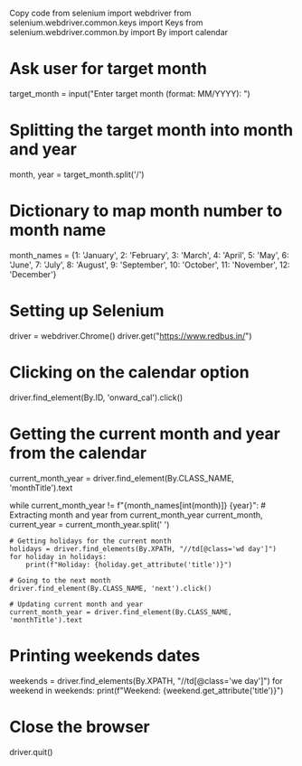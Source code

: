 Copy code
from selenium import webdriver
from selenium.webdriver.common.keys import Keys
from selenium.webdriver.common.by import By
import calendar

# Ask user for target month
target_month = input("Enter target month (format: MM/YYYY): ")

# Splitting the target month into month and year
month, year = target_month.split('/')

# Dictionary to map month number to month name
month_names = {1: 'January', 2: 'February', 3: 'March', 4: 'April', 5: 'May', 6: 'June', 7: 'July', 8: 'August',
               9: 'September', 10: 'October', 11: 'November', 12: 'December'}

# Setting up Selenium
driver = webdriver.Chrome()
driver.get("https://www.redbus.in/")

# Clicking on the calendar option
driver.find_element(By.ID, 'onward_cal').click()

# Getting the current month and year from the calendar
current_month_year = driver.find_element(By.CLASS_NAME, 'monthTitle').text

while current_month_year != f"{month_names[int(month)]} {year}":
    # Extracting month and year from current_month_year
    current_month, current_year = current_month_year.split(' ')

    # Getting holidays for the current month
    holidays = driver.find_elements(By.XPATH, "//td[@class='wd day']")
    for holiday in holidays:
        print(f"Holiday: {holiday.get_attribute('title')}")

    # Going to the next month
    driver.find_element(By.CLASS_NAME, 'next').click()

    # Updating current month and year
    current_month_year = driver.find_element(By.CLASS_NAME, 'monthTitle').text

# Printing weekends dates
weekends = driver.find_elements(By.XPATH, "//td[@class='we day']")
for weekend in weekends:
    print(f"Weekend: {weekend.get_attribute('title')}")

# Close the browser
driver.quit()
